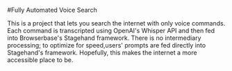 #Fully Automated Voice Search

This is a project that lets you search the internet with only voice commands. Each command is transcripted using OpenAI's Whisper API and then fed into Browserbase's Stagehand framework. There is no intermediary processing; to optimize for speed,users' prompts are fed directly into Stagehand's framework. Hopefully, this makes the internet a more accessible place to be.